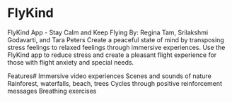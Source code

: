 # FlyKind
FlyKind App - Stay Calm and Keep Flying
By: Regina Tam, Srilakshmi Godavarti, and Tara Peters
Create a peaceful state of mind by transposing stress feelings
to relaxed feelings through immersive experiences.
Use the FlyKind app to reduce stress and create a pleasant flight experience for those with flight anxiety and special needs.

Features#
Immersive video experiences
Scenes and sounds of nature
Rainforest, waterfalls, beach, trees
Cycles through positive reinforcement messages
Breathing exercises


